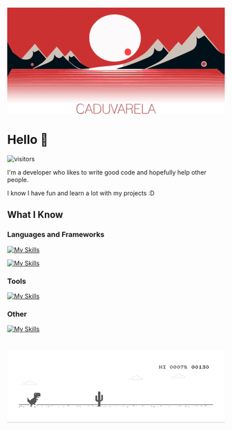<!--![Image](https://cdn.pixabay.com/photo/2022/12/02/19/11/sunset-7631487_1280.png)-->

![Image](https://github.com/CaduVarela/CaduVarela/blob/main/media/HeaderReadme05.png)

# Hello 👋

![visitors](https://visitor-badge.laobi.icu/badge?page_id=caduvarela.caduvarela)


<p>I'm a developer who likes to write good code and hopefully help other people. </p>
<p>I know I have fun and learn a lot with my projects :D</p>

## What I Know

<h3>Languages and Frameworks</h3>

[![My Skills](https://skillicons.dev/icons?i=html,css,js,react,electron)](https://skillicons.dev)

[![My Skills](https://skillicons.dev/icons?i=c,cpp,java,php,mysql)](https://skillicons.dev)

<h3>Tools</h3>

[![My Skills](https://skillicons.dev/icons?i=ps,vscode,git,github)](https://skillicons.dev)

<h3>Other</h3>

[![My Skills](https://skillicons.dev/icons?i=unity,arduino)](https://skillicons.dev)

# 
![Image](https://github.com/CaduVarela/CaduVarela/blob/main/media/dino.gif)